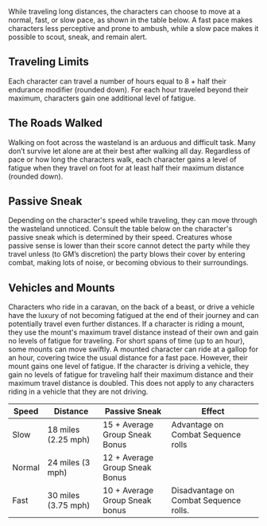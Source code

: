 While traveling long distances, the characters can choose to move at a normal, fast, or slow pace, as shown in the table below. A fast pace makes characters less perceptive and prone to ambush, while a slow pace makes it possible to scout, sneak, and remain alert. 

## Traveling Limits
Each character can travel a number of hours equal to 8 + half their endurance modifier (rounded down). For each hour traveled beyond their maximum, characters gain one additional level of fatigue. 

## The Roads Walked
Walking on foot across the wasteland is an arduous and difficult task. Many don’t survive let alone are at their best after walking all day. Regardless of pace or how long the characters walk, each character gains a level of fatigue when they travel on foot for at least half their maximum distance (rounded down). 

## Passive Sneak
Depending on the character's speed while traveling, they can move through the wasteland unnoticed. Consult the table below on the character's passive sneak which is determined by their speed. Creatures whose passive sense is lower than their score cannot detect the party while they travel unless (to GM’s discretion) the party blows their cover by entering combat, making lots of noise, or becoming obvious to their surroundings. 

## Vehicles and Mounts
Characters who ride in a caravan, on the back of a beast, or drive a vehicle have the luxury of not becoming fatigued at the end of their journey and can potentially travel even further distances. If a character is riding a mount, they use the mount's maximum travel distance instead of their own and gain no levels of fatigue for traveling. For short spans of time (up to an hour), some mounts can move swiftly. A mounted character can ride at a gallop for an hour, covering twice the usual distance for a fast pace. However, their mount gains one level of fatigue. If the character is driving a vehicle, they gain no levels of fatigue for traveling half their maximum distance and their maximum travel distance is doubled. This does not apply to any characters riding in a vehicle that they are not driving.

| Speed  | Distance            | Passive Sneak                  | Effect                                 |
| ------ | ------------------- | ------------------------------ | -------------------------------------- |
| Slow   | 18 miles (2.25 mph) | 15 + Average Group Sneak Bonus | Advantage on Combat Sequence rolls     |
| Normal | 24 miles (3 mph)    | 12 + Average Group Sneak Bonus |                                        |
| Fast   | 30 miles (3.75 mph) | 10 + Average Group Sneak bonus | Disadvantage on Combat Sequence rolls. |